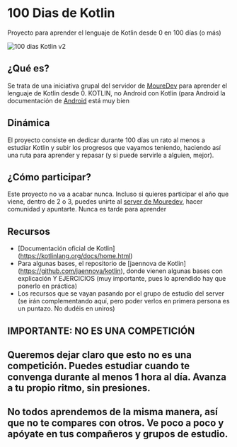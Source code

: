 # 100 Dias de Kotlin
Proyecto para aprender el lenguaje de Kotlin desde 0 en 100 días (o más)

![100 dias Kotlin v2](https://github.com/Rikmij/100-Dias-de-Kotlin/assets/135878591/f1466d70-5cd6-4906-8cf9-f6261dbf54b5)

## ¿Qué es?
Se trata de una iniciativa grupal del servidor de [MoureDev](https://moure.dev/) para aprender el lenguaje de Kotlin desde 0. KOTLIN, no Android con Kotlin (para Android la documentación de [Android](https://developer.android.com/?hl=es-419) está muy bien

## Dinámica
El proyecto consiste en dedicar durante 100 días un rato al menos a estudiar Kotlin y subir los progresos que vayamos teniendo, haciendo así una ruta para aprender y repasar (y si puede servirle a alguien, mejor).

## ¿Cómo participar?
Este proyecto no va a acabar nunca. Incluso si quieres participar el año que viene, dentro de 2 o 3, puedes unirte al [server de Mouredev](https://discord.com/invite/mouredev), hacer comunidad y apuntarte. Nunca es tarde para aprender

## Recursos
- [Documentación oficial de Kotlin] (https://kotlinlang.org/docs/home.html)
- Para algunas bases, el repositorio de [jaennova de Kotlin] (https://github.com/jaennova/kotlin), donde vienen algunas bases con explicación Y EJERCICIOS (muy importante, pues lo aprendido hay que ponerlo en práctica)
- Los recursos que se vayan pasando por el grupo de estudio del server (se irán complementando aquí, pero poder verlos en primera persona es un puntazo. No dudéis en uniros)

## IMPORTANTE: NO ES UNA COMPETICIÓN
## Queremos dejar claro que esto no es una competición. Puedes estudiar cuando te convenga durante al menos 1 hora al día. Avanza a tu propio ritmo, sin presiones.
## No todos aprendemos de la misma manera, así que no te compares con otros. Ve poco a poco y apóyate en tus compañeros y grupos de estudio.
